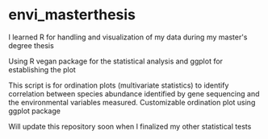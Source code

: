 # envi_masterthesis
I learned R for handling and visualization of my data during my master's degree thesis

Using R vegan package for the statistical analysis and
ggplot for establishing the plot

This script is for ordination plots (multivariate statistics) to identify correlation between
species abundance identified by gene sequencing and the environmental variables measured. Customizable ordination plot using
ggplot package

Will update this repository soon when I finalized my other statistical tests
